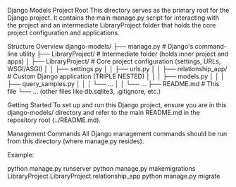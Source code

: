 Django Models Project Root
This directory serves as the primary root for the Django project. It contains the main manage.py script for interacting with the project and an intermediate LibraryProject folder that holds the core project configuration and applications.

Structure Overview
django-models/
├── manage.py               # Django's command-line utility
├── LibraryProject/         # Intermediate folder (holds inner project and apps)
│   ├── LibraryProject/     # Core project configuration (settings, URLs, WSGI/ASGI)
│   │   ├── settings.py
│   │   ├── urls.py
│   │   ├── relationship_app/   # Custom Django application (TRIPLE NESTED)
│   │   │   ├── models.py
│   │   │   ├── query_samples.py
│   │   │   └── ...
│   │   └── ...
├── README.md               # This file
└── ... (other files like db.sqlite3, .gitignore, etc.)

Getting Started
To set up and run this Django project, ensure you are in this django-models/ directory and refer to the main README.md in the repository root (../README.md).

Management Commands
All Django management commands should be run from this directory (where manage.py resides).

Example:

python manage.py runserver
python manage.py makemigrations LibraryProject.LibraryProject.relationship_app
python manage.py migrate
